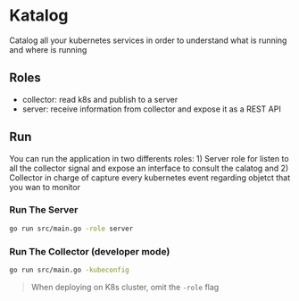 # Katalog

Catalog all your kubernetes services in order to understand what is running and where is running

## Roles

* collector: read k8s and publish to a server
* server: receive information from collector and expose it as a REST API

## Run

You can run the application in two differents roles: 1) Server role for listen
to all the collector signal and expose an interface to consult the calatog and
2) Collector in charge of capture every kubernetes event regarding objetct that
you wan to monitor

### Run The Server

```bash
go run src/main.go -role server
```

### Run The Collector (developer mode)

```bash
go run src/main.go -kubeconfig
```

> When deploying on K8s cluster, omit the `-role` flag

